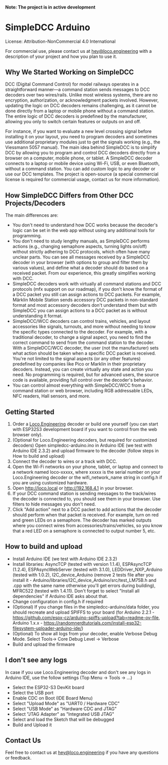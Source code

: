 #### Note: The project is in active development

# SimpleDCC Arduino

License: Attribution-NonCommercial 4.0 International

For commercial use, please contact us at hey@loco.engineering with a description of your project and how you plan to use it.

## Why We Started Working on SimpleDCC

DCC (Digital Command Control) for model railways operates in a straightforward manner—a command station sends messages to DCC decoders over two wires/rails. Unlike most wireless systems, there are no encryption, authorization, or acknowledgment packets involved. However, updating the logic on DCC decoders remains challenging, as it cannot be done directly from a laptop or mobile phone without a command station. The entire logic of DCC decoders is predefined by the manufacturer, allowing you only to switch certain features or outputs on and off. 

For instance, if you want to evaluate a new level crossing signal before installing it on your layout, you need to program decoders and sometimes use additional proprietary modules just to get the signals working (e.g., the Viessmann 5057 manual). The main idea behind SimpleDCC is to simplify DCC by allowing you to program and control DCC decoders directly from a browser on a computer, mobile phone, or tablet. A SimpleDCC decoder connects to a laptop or mobile device using Wi-Fi, USB, or even Bluetooth, without a command station. You can add custom logic to any decoder or use our DCC templates. The project is open-source (a special commercial license is required for commercial usage, contact us for more information).

## How SimpleDCC Differs from Other DCC Projects/Decoders

The main differences are:
- You don't need to understand how DCC works because the decoder's logic can be set in the web app without using any additional tools for programming.
- You don't need to study lengthy manuals, as SimpleDCC performs actions (e.g., changing semaphore aspects, turning lights on/off) without strictly adhering to DCC protocols, which often have many unclear parts. You can see all messages received by a SimpleDCC decoder in your browser (with options to group and filter them by various values), and define what a decoder should do based on a received packet. From our experience, this greatly simplifies working with DCC.
- SimpleDCC decoders work with virtually all command stations and DCC protocols (mfx support on our roadmap), if you don't know the format of a DCC packet you still can assign actions to DCC packets. For example, Märklin Mobile Station sends accessory DCC packets in non-standard format and most accessory decoders don't understand them but with SimpleDCC you can assign actions to a DCC packet as is without understanding it format.
- SimpleDCC/WCC decoders can control trains, vehicles, and layout accessories like signals, turnouts, and more without needing to know the specific types connected to the decoder. For example, with a traditional decoder, to change a signal aspect, you need to find the correct command to send from the command station to the decoder. With a SimpleDCC/WCC decoder, the user (not the manufacturer) sets what action should be taken when a specific DCC packet is received. You're not limited to the signal aspects (or any other features) predefined by companies like Pico or Marklin in their proprietary decoders. Instead, you can create virtually any state and action you need. No programming is required, but for advanced users, the source code is available, providing full control over the decoder's behavior.
- You can control almost everything with SimpleDCC/WCC from a command station or web browser, including RGB addressable LEDs, NFC readers, Hall sensors, and more.

## Getting Started

1. Order a [Loco.Engineering](https://loco.engineering) decoder or build one yourself (you can start with ESP32S3 development board if you want to control from the web browser only).
2. (Optional for Loco.Engineering decoders, but required for customized decoders) Open simpledcc-arduino.ino in Arduino IDE (we test with Arduino IDE 2.3.2) and upload firmware to the decoder (follow steps in How to build and upload)
3. Connect the decoder to wires or a track with DCC.
4. Open the Wi-Fi networks on your phone, tablet, or laptop and connect to a network named loco-xxxxx, where xxxxx is the serial number on your Loco.Engineering decoder or the wifi_network_name string in config.h if you are using customized hardware.
5. Open http://loco.local or http://192.168.4.1 in your browser.
6. If your DCC command station is sending messages to the track/wires the decoder is connected to, you should see them in your browser. Use filters to hide messages you don't need.
7. Click "Add action" next to a DCC packet to add actions that the decoder should perform when that packet is received. For example, turn on red and green LEDs on a semaphore. The decoder has marked outputs where you connect wires from accessories/trains/vehicles, so you know that a red LED on a semaphore is connected to output number 5, etc.


## How to build and upload

- Install Arduino IDE (we test with Arduino IDE 2.3.2)
- Install libraries: AsyncTCP (tested with version 1.1.4), ESPAsyncTCP (1.2.4), ESPAsyncWebServer (tested with 3.1.0), LEDDriver_NXP_Arduino (tested with 1.0.2), I2C_device_Arduino (remove 2 tests file after you install it - Arduino/libraries/I2C_device_Arduino/src/test_LM75B.h and .cpp with the same name otherwise you'll get errors during building), MFRC522 (tested with 1.4.11). Don't forget to select "Install all dependencies" if Arduino IDE asks about that.
- Change configuration in config.h if required
- (Optional) If you change files in the simpledcc-arduino/data folder, you should recreate and upload SPIFFS to your board (for Arduino 2.2.1 - https://github.com/espx-cz/arduino-spiffs-upload?tab=readme-ov-file, Arduino 1.x.x - https://randomnerdtutorials.com/install-esp32-filesystem-uploader-arduino-ide/)
- (Optional) To show all logs from your decoder, enable Verbose Debug Mode. Select Tools-> Core Debug Level -> Verbose
- Build and upload the firmware


## I don't see any logs

In case if you use Loco.Engineering decoder and don't see any logs in Arduino IDE, use the follow settings (Top Menu -> Tools -> ...)

- Select the ESP32-S3 DevKit board
- Select the USB port
- Enable CDC on Boot (IDE Board Menu)
- Select "Upload Mode" as "UART0 / Hardware CDC"
- Select "USB Mode" as "Hardware CDC and JTAG"
- Select "JTAG Adapter" as "Integrated USB JTAG"
- Select and load the Sketch that will be debugged
- Build and Upload it

## Contact Us

Feel free to contact us at hey@loco.engineering if you have any questions or feedback.
